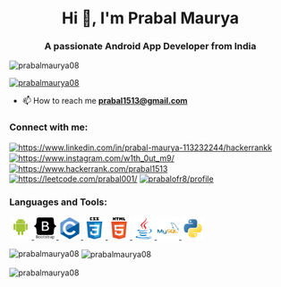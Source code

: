 <h1 align="center">Hi 👋, I'm Prabal Maurya</h1>
<h3 align="center">A passionate Android App Developer from India</h3>

<p align="left"> <img src="https://komarev.com/ghpvc/?username=prabalmaurya08&label=Profile%20views&color=0e75b6&style=flat" alt="prabalmaurya08" /> </p>

<p align="left"> <a href="https://github.com/ryo-ma/github-profile-trophy"><img src="https://github-profile-trophy.vercel.app/?username=prabalmaurya08" alt="prabalmaurya08" /></a> </p>

- 📫 How to reach me **prabal1513@gmail.com**

<h3 align="left">Connect with me:</h3>
<p align="left">
<a href="https://linkedin.com/in/https://www.linkedin.com/in/prabal-maurya-113232244/hackerrankk" target="blank"><img align="center" src="https://raw.githubusercontent.com/rahuldkjain/github-profile-readme-generator/master/src/images/icons/Social/linked-in-alt.svg" alt="https://www.linkedin.com/in/prabal-maurya-113232244/hackerrankk" height="30" width="40" /></a>
<a href="https://instagram.com/https://www.instagram.com/w1th_0ut_m9/" target="blank"><img align="center" src="https://raw.githubusercontent.com/rahuldkjain/github-profile-readme-generator/master/src/images/icons/Social/instagram.svg" alt="https://www.instagram.com/w1th_0ut_m9/" height="30" width="40" /></a>
<a href="https://www.hackerrank.com/https://www.hackerrank.com/prabal1513" target="blank"><img align="center" src="https://raw.githubusercontent.com/rahuldkjain/github-profile-readme-generator/master/src/images/icons/Social/hackerrank.svg" alt="https://www.hackerrank.com/prabal1513" height="30" width="40" /></a>
<a href="https://www.leetcode.com/https://leetcode.com/prabal001/" target="blank"><img align="center" src="https://raw.githubusercontent.com/rahuldkjain/github-profile-readme-generator/master/src/images/icons/Social/leet-code.svg" alt="https://leetcode.com/prabal001/" height="30" width="40" /></a>
<a href="https://auth.geeksforgeeks.org/user/prabalofr8/profile" target="blank"><img align="center" src="https://raw.githubusercontent.com/rahuldkjain/github-profile-readme-generator/master/src/images/icons/Social/geeks-for-geeks.svg" alt="prabalofr8/profile" height="30" width="40" /></a>
</p>

<h3 align="left">Languages and Tools:</h3>
<p align="left"> <a href="https://developer.android.com" target="_blank" rel="noreferrer"> <img src="https://raw.githubusercontent.com/devicons/devicon/master/icons/android/android-original-wordmark.svg" alt="android" width="40" height="40"/> </a> <a href="https://getbootstrap.com" target="_blank" rel="noreferrer"> <img src="https://raw.githubusercontent.com/devicons/devicon/master/icons/bootstrap/bootstrap-plain-wordmark.svg" alt="bootstrap" width="40" height="40"/> </a> <a href="https://www.cprogramming.com/" target="_blank" rel="noreferrer"> <img src="https://raw.githubusercontent.com/devicons/devicon/master/icons/c/c-original.svg" alt="c" width="40" height="40"/> </a> <a href="https://www.w3schools.com/css/" target="_blank" rel="noreferrer"> <img src="https://raw.githubusercontent.com/devicons/devicon/master/icons/css3/css3-original-wordmark.svg" alt="css3" width="40" height="40"/> </a> <a href="https://www.w3.org/html/" target="_blank" rel="noreferrer"> <img src="https://raw.githubusercontent.com/devicons/devicon/master/icons/html5/html5-original-wordmark.svg" alt="html5" width="40" height="40"/> </a> <a href="https://www.java.com" target="_blank" rel="noreferrer"> <img src="https://raw.githubusercontent.com/devicons/devicon/master/icons/java/java-original.svg" alt="java" width="40" height="40"/> </a> <a href="https://www.mysql.com/" target="_blank" rel="noreferrer"> <img src="https://raw.githubusercontent.com/devicons/devicon/master/icons/mysql/mysql-original-wordmark.svg" alt="mysql" width="40" height="40"/> </a> <a href="https://www.python.org" target="_blank" rel="noreferrer"> <img src="https://raw.githubusercontent.com/devicons/devicon/master/icons/python/python-original.svg" alt="python" width="40" height="40"/> </a> </p>

<p><img align="left" src="https://github-readme-stats.vercel.app/api/top-langs?username=prabalmaurya08&show_icons=true&locale=en&layout=compact" alt="prabalmaurya08" /></p>

<p>&nbsp;<img align="center" src="https://github-readme-stats.vercel.app/api?username=prabalmaurya08&show_icons=true&locale=en" alt="prabalmaurya08" /></p>

<p><img align="center" src="https://github-readme-streak-stats.herokuapp.com/?user=prabalmaurya08&" alt="prabalmaurya08" /></p>

